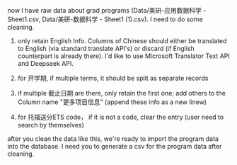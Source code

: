 now I have raw data about grad programs (Data/美研-应用数据科学 - Sheet1.csv, Data/美研-数据科学 - Sheet1 (1).csv). I need to do some cleaning.

1. only retain English Info. Columns of Chinese should either be translated to English (via standard translate API's) or discard (if English counterpart is already there). I'd like to use Microsoft Translator Text API and Deepseek API.


2. for 开学期, if multiple terms, it should be split as separate records

3. if multiple 截止日期 are there, only retain the first one; add others to the Column name "更多项目信息" (append these info as a new linew)

4. for 托福送分ETS code， if it is not a code, clear the entry (user need to search by themselves)




after you clean the data like this, we're ready to import the program data into the database. I need you to generate a csv for the program data after cleaning.